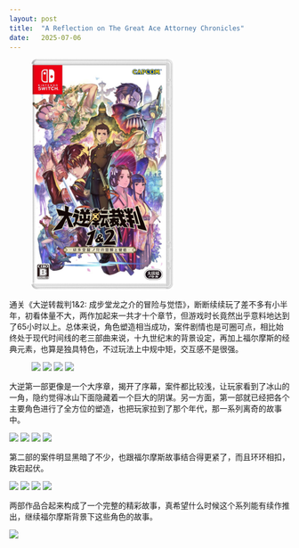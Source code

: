 ```yaml
---
layout: post
title:  "A Reflection on The Great Ace Attorney Chronicles"
date:   2025-07-06
---
```

<figure><img src="/assets/img/20250706-1.jpeg" width="60%" /></figure>

通关《大逆转裁判1&2: 成步堂龙之介的冒险与觉悟》，断断续续玩了差不多有小半年，初看体量不大，两作加起来一共才十个章节，但游戏时长竟然出乎意料地达到了65小时以上。总体来说，角色塑造相当成功，案件剧情也是可圈可点，相比始终处于现代时间线的老三部曲来说，十九世纪末的背景设定，再加上福尔摩斯的经典元素，也算是独具特色，不过玩法上中规中矩，交互感不是很强。

<figure>
<img src="https://i.imgur.com/x7uG24O.jpeg" width="49%" />
<img src="https://i.imgur.com/FgKmUOY.jpeg" width="49%" />
<img src="https://i.imgur.com/Z4tfXqY.jpeg" width="49%" />
<img src="https://i.imgur.com/8LdY2An.jpeg" width="49%" />
</figure>

大逆第一部更像是一个大序章，揭开了序幕，案件都比较浅，让玩家看到了冰山的一角，隐约觉得冰山下面隐藏着一个巨大的阴谋。另一方面，第一部就已经把各个主要角色进行了全方位的塑造，也把玩家拉到了那个年代，那一系列离奇的故事中。

<img src="https://i.imgur.com/fxSg4pl.jpeg" width="49%" />
<img src="https://i.imgur.com/hVBXg13.jpeg" width="49%" />
<img src="https://i.imgur.com/40TAte0.jpeg" width="49%" />
<img src="https://i.imgur.com/RmuXnRG.jpeg" width="49%" />

第二部的案件明显黑暗了不少，也跟福尔摩斯故事结合得更紧了，而且环环相扣，跌宕起伏。

<img src="https://i.imgur.com/C24f2oD.jpeg" width="49%" />
<img src="https://i.imgur.com/uPZuwng.jpeg" width="49%" />
<img src="https://i.imgur.com/tp6sB52.jpeg" width="49%" />
<img src="https://i.imgur.com/yySaLCD.jpeg" width="49%" />

两部作品合起来构成了一个完整的精彩故事，真希望什么时候这个系列能有续作推出，继续福尔摩斯背景下这些角色的故事。

![](https://i.imgur.com/tFOxNr8.jpeg)
